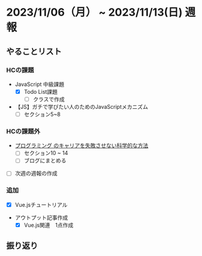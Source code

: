 # 2023/11/06（月） ~ 2023/11/13(日) 週報

## やることリスト

### HCの課題

- JavaScript 中級課題
  - [x] Todo List課題
    - [ ] クラスで作成

- 【JS】ガチで学びたい人のためのJavaScriptメカニズム
  - [ ] セクション5~8

### HCの課題外

- [プログラミング のキャリアを失敗させない科学的な方法](https://www.udemy.com/course/careerup/)
  - [ ] セクション10 ~ 14
  - [ ] ブログにまとめる

- [ ] 次週の週報の作成

### 追加

- [x] Vue.jsチュートリアル

- アウトプット記事作成
  - [x] Vue.js関連　1点作成

## 振り返り
